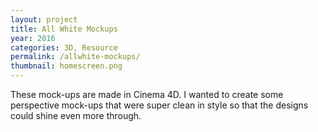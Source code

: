 ```yaml
---
layout: project
title: All White Mockups
year: 2016
categories: 3D, Resource
permalink: /allwhite-mockups/
thumbnail: homescreen.png
---
```


These mock-ups are made in Cinema 4D. I wanted to create some perspective mock-ups that were super clean in style so that the designs could shine even more through.
